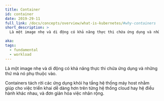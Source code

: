 ```yaml
---
title: Container
id: container
date: 2019-29-11
full_link: /docs/concepts/overview/what-is-kubernetes/#why-containers
short_description: >
  Là một image nhẹ và di động có khả năng thực thi chứa ứng dụng và những thứ mà nó phụ thuộc vào.

aka:
tags:
  - fundamental
  - workload
---
```


Là một image nhẹ và di động có khả năng thực thi chứa ứng dụng và những thứ mà nó phụ thuộc vào.

<!--more-->

Containers tách rời các ứng dụng khỏi hạ tầng hệ thống máy host nhằm giúp cho việc triển khai dễ dàng hơn trên từng hệ thống cloud hay hệ điều hành khác nhau, và đơn giản hóa việc nhân rộng.
